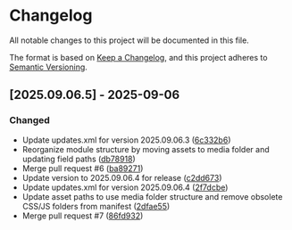 # Changelog

All notable changes to this project will be documented in this file.

The format is based on [Keep a Changelog](https://keepachangelog.com/en/1.0.0/),
and this project adheres to [Semantic Versioning](https://semver.org/spec/v2.0.0.html).

## [2025.09.06.5] - 2025-09-06

### Changed

* Update updates.xml for version 2025.09.06.3 ([6c332b6](https://github.com/N6REJ/mod_bears_aichatbot/commit/6c332b6))
* Reorganize module structure by moving assets to media folder and updating field paths ([db78918](https://github.com/N6REJ/mod_bears_aichatbot/commit/db78918))
* Merge pull request #6 ([ba89271](https://github.com/N6REJ/mod_bears_aichatbot/commit/ba89271))
* Update version to 2025.09.06.4 for release ([c2dd673](https://github.com/N6REJ/mod_bears_aichatbot/commit/c2dd673))
* Update updates.xml for version 2025.09.06.4 ([2f7dcbe](https://github.com/N6REJ/mod_bears_aichatbot/commit/2f7dcbe))
* Update asset paths to use media folder structure and remove obsolete CSS/JS folders from manifest ([2dfae55](https://github.com/N6REJ/mod_bears_aichatbot/commit/2dfae55))
* Merge pull request #7 ([86fd932](https://github.com/N6REJ/mod_bears_aichatbot/commit/86fd932))

